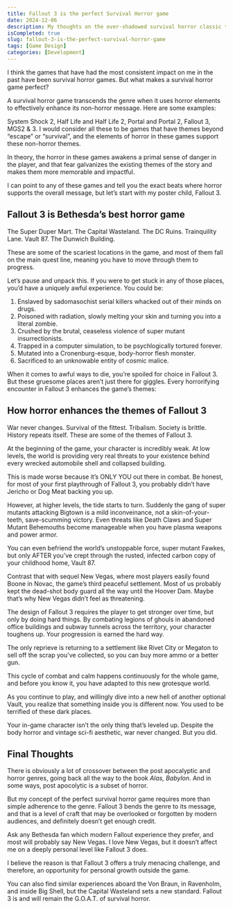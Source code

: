 ```yaml
---
title: Fallout 3 is the perfect Survival Horror game
date: 2024-12-06
description: My thoughts on the over-shadowed survival horror classic that restarted a franchise..
isCompleted: true
slug: fallout-3-is-the-perfect-survival-horror-game
tags: [Game Design]
categories: [Development]
---
```


I think the games that have had the most consistent impact on me in the past have been survival horror games. But what makes a survival horror game perfect?

A survival horror game transcends the genre when it uses horror elements to effectively enhance its non-horror message. Here are some examples:

System Shock 2, Half Life and Half Life 2, Portal and Portal 2, Fallout 3, MGS2 & 3. I would consider all these to be games that have themes beyond “escape” or “survival”, and the elements of horror in these games support these non-horror themes.

In theory, the horror in these games awakens a primal sense of danger in the player, and that fear galvanizes the existing themes of the story and makes them more memorable and impactful.

I can point to any of these games and tell you the exact beats where horror supports the overall message, but let’s start with my poster child, Fallout 3.

## Fallout 3 is Bethesda’s best horror game

The Super Duper Mart. The Capital Wasteland. The DC Ruins. Trainquility Lane. Vault 87. The Dunwich Building.

These are some of the scariest locations in the game, and most of them fall on the main quest line, meaning you have to move through them to progress.

Let’s pause and unpack this. If you were to get stuck in any of those places, you’d have a uniquely awful experience. You could be:

1. Enslaved by sadomasochist serial killers whacked out of their minds on drugs.
2. Poisoned with radiation, slowly melting your skin and turning you into a literal zombie.
3. Crushed by the brutal, ceaseless violence of super mutant insurrectionists.
4. Trapped in a computer simulation, to be psychlogically tortured forever.
5. Mutated into a Cronenburg-esque, body-horror flesh monster.
6. Sacrificed to an unknowable entity of cosmic malice.

When it comes to awful ways to die, you’re spoiled for choice in Fallout 3. But these gruesome places aren’t just there for giggles. Every horrorifying encounter in Fallout 3 enhances the game’s themes:

## How horror enhances the themes of Fallout 3

War never changes. Survival of the fittest. Tribalism. Society is brittle. History repeats itself. These are some of the themes of Fallout 3.

At the beginning of the game, your character is incredibly weak. At low levels, the world is providing very real threats to your existence behind every wrecked automobile shell and collapsed building.

This is made worse because it’s ONLY YOU out there in combat. Be honest, for most of your first playthrough of Fallout 3, you probably didn’t have Jericho or Dog Meat backing you up.

However, at higher levels, the tide starts to turn. Suddenly the gang of super mutants attacking Bigtown is a mild inconveinance, not a skin-of-your-teeth, save-scumming victory. Even threats like Death Claws and Super Mutant Behemouths become manageable when you have plasma weapons and power armor.

You can even befriend the world’s unstoppable force, super mutant Fawkes, but only AFTER you’ve crept through the rusted, infected carbon copy of your childhood home, Vault 87.

Contrast that with sequel New Vegas, where most players easily found Boone in Novac, the game’s third peaceful settlement. Most of us probably kept the dead-shot body guard all the way until the Hoover Dam. Maybe that’s why New Vegas didn’t feel as threatening.

The design of Fallout 3 requires the player to get stronger over time, but only by doing hard things. By combating legions of ghouls in abandoned office buildings and subway tunnels across the territory, your character toughens up. Your progression is earned the hard way.

The only reprieve is returning to a settlement like Rivet City or Megaton to sell off the scrap you’ve collected, so you can buy more ammo or a better gun.

This cycle of combat and calm happens continuously for the whole game, and before you know it, you have adapted to this new grotesque world.

As you continue to play, and willingly dive into a new hell of another optional Vault, you realize that something inside you is different now. You used to be terrified of these dark places.

Your in-game character isn’t the only thing that’s leveled up. Despite the body horror and vintage sci-fi aesthetic, war never changed. But you did.

## Final Thoughts

There is obviously a lot of crossover between the post apocalyptic and horror genres, going back all the way to the book _Alas, Babylon_. And in some ways, post apocolytic is a subset of horror.

But my concept of the perfect survival horror game requires more than simple adherence to the genre. Fallout 3 bends the genre to its message, and that is a level of craft that may be overlooked or forgotten by modern audiences, and definitely doesn’t get enough credit.

Ask any Bethesda fan which modern Fallout experience they prefer, and most will probably say New Vegas. I love New Vegas, but it doesn’t affect me on a deeply personal level like Fallout 3 does.

I believe the reason is that Fallout 3 offers a truly menacing challenge, and therefore, an opportunity for personal growth outside the game.

You can also find similar experiences aboard the Von Braun, in Ravenholm, and inside Big Shell, but the Capital Wasteland sets a new standard. Fallout 3 is and will remain the G.O.A.T. of survival horror.
